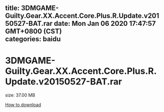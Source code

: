 
title: 3DMGAME-Guilty.Gear.XX.Accent.Core.Plus.R.Update.v20150527-BAT.rar
date: Mon Jan 06 2020 17:47:57 GMT+0800 (CST)    
categories: baidu
---

# 3DMGAME-Guilty.Gear.XX.Accent.Core.Plus.R.Update.v20150527-BAT.rar
size: 37.00 MB
 
 

[How to download](https://bpcam.bemobtrk.com/go/2ceec3aa-1ca2-46d6-b9ff-aaa5c184517c?jno=2292)